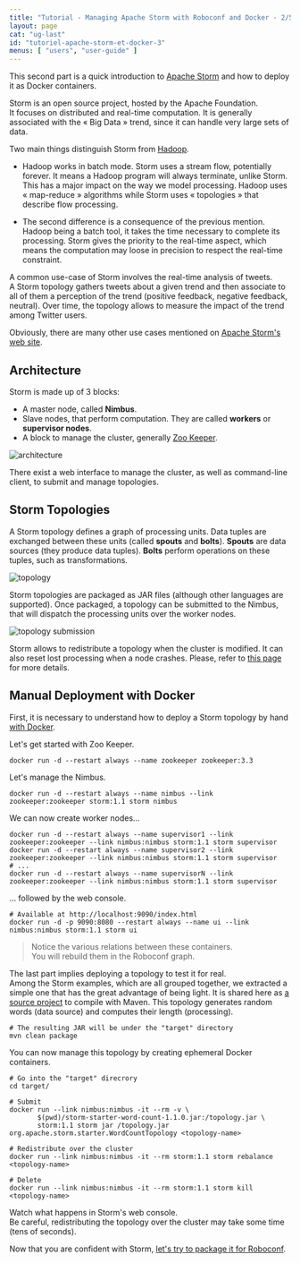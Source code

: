 ```yaml
---
title: "Tutorial - Managing Apache Storm with Roboconf and Docker - 2/5"
layout: page
cat: "ug-last"
id: "tutoriel-apache-storm-et-docker-3"
menus: [ "users", "user-guide" ]
---
```


This second part is a quick introduction to [Apache Storm](http://storm.apache.org/) and how to deploy it
as Docker containers.

Storm is an open source project, hosted by the Apache Foundation.  
It focuses on distributed and real-time computation. It is generally associated with the « Big Data » trend,
since it can handle very large sets of data.

Two main things distinguish Storm from [Hadoop](http://hadoop.apache.org/).  

* Hadoop works in batch mode. Storm uses a stream flow, potentially forever.
It means a Hadoop program will always terminate, unlike Storm. This has a major impact on
the way we model processing. Hadoop uses « map-reduce » algorithms while Storm uses « topologies »
that describe flow processing.

* The second difference is a consequence of the previous mention.  
Hadoop being a batch tool, it takes the time necessary to complete its processing. Storm gives the priority
to the real-time aspect, which means the computation may loose in precision to respect the real-time constraint.

A common use-case of Storm involves the real-time analysis of tweets.  
A Storm topology gathers tweets about a given trend and then associate to all of them a perception of the trend
(positive feedback, negative feedback, neutral). Over time, the topology allows to measure the impact of the trend
among Twitter users.

Obviously, there are many other use cases mentioned on [Apache Storm's web site](http://storm.apache.org/).


## Architecture

Storm is made up of 3 blocks:

* A master node, called **Nimbus**.
* Slave nodes, that perform computation. They are called **workers** or **supervisor nodes**.
* A block to manage the cluster, generally [Zoo Keeper](https://zookeeper.apache.org/).

<img src="/resources/img/tutorial-storm-cluster.png" alt="architecture" />

There exist a web interface to manage the cluster, as well as command-line client, to submit and
manage topologies.


## Storm Topologies

A Storm topology defines a graph of processing units. Data tuples are exchanged between these units (called
**spouts** and **bolts**). **Spouts** are data sources (they produce data tuples). **Bolts** perform operations
on these tuples, such as transformations.

<img src="/resources/img/tutorial-storm-topology.png" alt="topology" />

Storm topologies are packaged as JAR files (although other languages are supported).
Once packaged, a topology can be submitted to the Nimbus, that will dispatch the processing units over the worker nodes.

<img src="/resources/img/tutorial-storm-submit.png" alt="topology submission" />

Storm allows to redistribute a topology when the cluster is modified.
It can also reset lost processing when a node crashes. Please, refer to
[this page](http://storm.apache.org/releases/current/Fault-tolerance.html) for more details.


## Manual Deployment with Docker

First, it is necessary to understand how to deploy a Storm topology by hand [with Docker](https://hub.docker.com/_/storm/).

Let's get started with Zoo Keeper.

```
docker run -d --restart always --name zookeeper zookeeper:3.3
```

Let's manage the Nimbus.

```
docker run -d --restart always --name nimbus --link zookeeper:zookeeper storm:1.1 storm nimbus
```

We can now create worker nodes...

```properties
docker run -d --restart always --name supervisor1 --link zookeeper:zookeeper --link nimbus:nimbus storm:1.1 storm supervisor
docker run -d --restart always --name supervisor2 --link zookeeper:zookeeper --link nimbus:nimbus storm:1.1 storm supervisor
# ...
docker run -d --restart always --name supervisorN --link zookeeper:zookeeper --link nimbus:nimbus storm:1.1 storm supervisor
```

... followed by the web console.

```properties
# Available at http://localhost:9090/index.html
docker run -d -p 9090:8080 --restart always --name ui --link nimbus:nimbus storm:1.1 storm ui
```

> Notice the various relations between these containers.  
> You will rebuild them in the Roboconf graph.

The last part implies deploying a topology to test it for real.  
Among the Storm examples, which are all grouped together, we extracted a simple one that has the great
advantage of being light. It is shared here as [a source project](/resources/tutorials/WordCountTopology.zip)
to compile with Maven. This topology generates random words (data source) and computes their length (processing).

```properties
# The resulting JAR will be under the "target" directory
mvn clean package
```

You can now manage this topology by creating ephemeral Docker containers.

```properties
# Go into the "target" direcrory
cd target/

# Submit
docker run --link nimbus:nimbus -it --rm -v \
       $(pwd)/storm-starter-word-count-1.1.0.jar:/topology.jar \
       storm:1.1 storm jar /topology.jar org.apache.storm.starter.WordCountTopology <topology-name>

# Redistribute over the cluster
docker run --link nimbus:nimbus -it --rm storm:1.1 storm rebalance <topology-name>

# Delete
docker run --link nimbus:nimbus -it --rm storm:1.1 storm kill <topology-name>
```

Watch what happens in Storm's web console.  
Be careful, redistributing the topology over the cluster may take some time (tens of seconds).

Now that you are confident with Storm, [let's try to package it for Roboconf](tutorial-apache-storm-with-docker-4.html).

